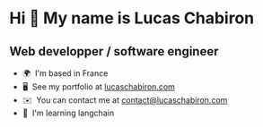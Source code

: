 Hi 👋 My name is Lucas Chabiron
===============================

Web developper / software engineer
-------------------------------

* 🌍  I'm based in France
* 🖥️  See my portfolio at [lucaschabiron.com](http://lucaschabiron.com)
* ✉️  You can contact me at [contact@lucaschabiron.com](mailto:contact@lucaschabiron.com)
* 🧠  I'm learning langchain
